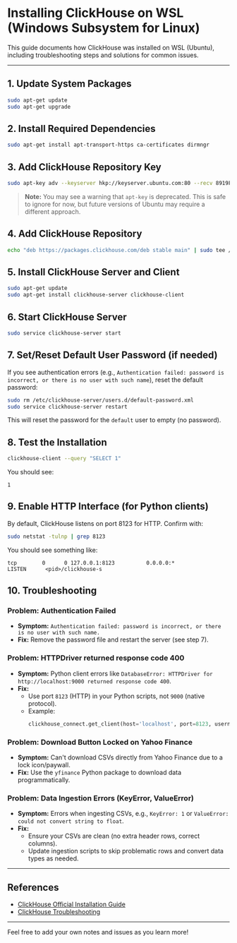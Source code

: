 # Installing ClickHouse on WSL (Windows Subsystem for Linux)

This guide documents how ClickHouse was installed on WSL (Ubuntu), including troubleshooting steps and solutions for common issues.

---

## 1. Update System Packages
```bash
sudo apt-get update
sudo apt-get upgrade
```

## 2. Install Required Dependencies
```bash
sudo apt-get install apt-transport-https ca-certificates dirmngr
```

## 3. Add ClickHouse Repository Key
```bash
sudo apt-key adv --keyserver hkp://keyserver.ubuntu.com:80 --recv 8919F6BD2B48D754
```
> **Note:** You may see a warning that `apt-key` is deprecated. This is safe to ignore for now, but future versions of Ubuntu may require a different approach.

## 4. Add ClickHouse Repository
```bash
echo "deb https://packages.clickhouse.com/deb stable main" | sudo tee /etc/apt/sources.list.d/clickhouse.list
```

## 5. Install ClickHouse Server and Client
```bash
sudo apt-get update
sudo apt-get install clickhouse-server clickhouse-client
```

## 6. Start ClickHouse Server
```bash
sudo service clickhouse-server start
```

## 7. Set/Reset Default User Password (if needed)
If you see authentication errors (e.g., `Authentication failed: password is incorrect, or there is no user with such name`), reset the default password:
```bash
sudo rm /etc/clickhouse-server/users.d/default-password.xml
sudo service clickhouse-server restart
```
This will reset the password for the `default` user to empty (no password).

## 8. Test the Installation
```bash
clickhouse-client --query "SELECT 1"
```
You should see:
```
1
```

## 9. Enable HTTP Interface (for Python clients)
By default, ClickHouse listens on port 8123 for HTTP. Confirm with:
```bash
sudo netstat -tulnp | grep 8123
```
You should see something like:
```
tcp        0      0 127.0.0.1:8123          0.0.0.0:*               LISTEN      <pid>/clickhouse-s
```

## 10. Troubleshooting

### Problem: Authentication Failed
- **Symptom:** `Authentication failed: password is incorrect, or there is no user with such name.`
- **Fix:** Remove the password file and restart the server (see step 7).

### Problem: HTTPDriver returned response code 400
- **Symptom:** Python client errors like `DatabaseError: HTTPDriver for http://localhost:9000 returned response code 400`.
- **Fix:**
  - Use port `8123` (HTTP) in your Python scripts, not `9000` (native protocol).
  - Example:
    ```python
    clickhouse_connect.get_client(host='localhost', port=8123, username='default', password='', database='your_db')
    ```

### Problem: Download Button Locked on Yahoo Finance
- **Symptom:** Can't download CSVs directly from Yahoo Finance due to a lock icon/paywall.
- **Fix:** Use the `yfinance` Python package to download data programmatically.

### Problem: Data Ingestion Errors (KeyError, ValueError)
- **Symptom:** Errors when ingesting CSVs, e.g., `KeyError: 1` or `ValueError: could not convert string to float`.
- **Fix:**
  - Ensure your CSVs are clean (no extra header rows, correct columns).
  - Update ingestion scripts to skip problematic rows and convert data types as needed.

---

## References
- [ClickHouse Official Installation Guide](https://clickhouse.com/docs/en/getting-started/install/)
- [ClickHouse Troubleshooting](https://clickhouse.com/docs/en/operations/troubleshooting/)

---

Feel free to add your own notes and issues as you learn more! 